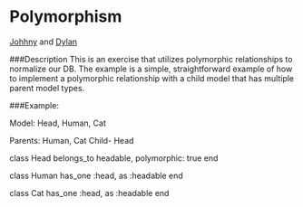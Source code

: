 Polymorphism
=======================
[Johhny](https://github.com/jsteenb2) and [Dylan](https://github.com/lynchd2)

###Description
This is an exercise that utilizes polymorphic relationships to normalize our DB. The example is a simple, straightforward example of how to implement a polymorphic relationship with a child model that has multiple parent model types.

###Example:

Model: Head, Human, Cat

Parents: Human, Cat
Child- Head

class Head
  belongs_to headable, polymorphic: true
end

class Human
  has_one :head, as :headable
end

class Cat
  has_one :head, as :headable
end
